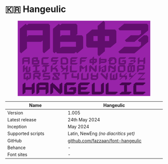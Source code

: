 # 🇰🇷 Hangeulic

<div data-full-width="true"><figure><img src="../../.gitbook/assets/Hangeulic Font Cover landscape.svg" alt=""><figcaption></figcaption></figure></div>

<table><thead><tr><th width="194">Name</th><th width="314">Hangeulic</th></tr></thead><tbody><tr><td>Version</td><td>1.005</td></tr><tr><td>Latest release</td><td>24th May 2024</td></tr><tr><td>Inception</td><td>May 2024</td></tr><tr><td>Supported scripts</td><td>Latin, NewEng <em>(no diacritics yet)</em> </td></tr><tr><td>GitHub</td><td><a href="https://github.com/fazzaan/font-hangeulic">github.com/fazzaan/font-hangeulic</a></td></tr><tr><td>Behance</td><td>-</td></tr><tr><td>Font sites</td><td>-</td></tr></tbody></table>
